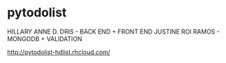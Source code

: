 # pytodolist
HILLARY ANNE D. DRIS -  BACK END + FRONT END
JUSTINE ROI RAMOS - MONGODB + VALIDATION

http://pytodolist-hdlist.rhcloud.com/
